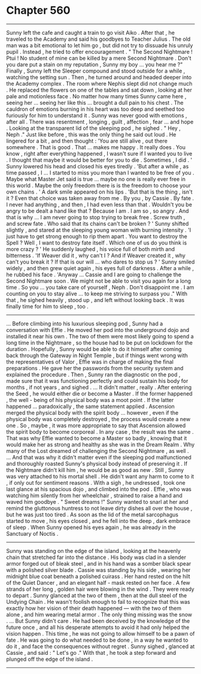 
# Chapter 560


---

Sunny left the cafe and caught a train to go visit Aiko . After that , he traveled to the Academy and said his goodbyes to Teacher Julius . The old man was a bit emotional to let him go , but did not try to dissuade his unruly pupil . Instead , he tried to offer encouragement .
" The Second Nightmare ! Ptui ! No student of mine can be killed by a mere Second Nightmare . Don't you dare put a stain on my reputation , Sunny my boy … you hear me ?"
Finally , Sunny left the Sleeper compound and stood outside for a while , watching the setting sun . Then , he turned around and headed deeper into the Academy complex .
The room where Nephis slept did not change much . He replaced the flowers on one of the tables and sat down , looking at her pale and motionless face .
No matter how many times Sunny came here , seeing her … seeing her like this … brought a dull pain to his chest . The cauldron of emotions burning in his heart was too deep and seethed too furiously for him to understand it . Sunny was never good with emotions , after all .
There was resentment , longing , guilt , affection , fear … and hope .
Looking at the transparent lid of the sleeping pod , he sighed .
" Hey , Neph ."
Just like before , this was the only thing he said out loud . He lingered for a bit , and then thought :
'You are still alive , out there somewhere . That is good . That … makes me happy . It really does . You know , right after everything happened , I wasn't sure if I wanted you to live . I thought that maybe it would be better for you to die . Sometimes , I did . '
Sunny lowered his head and closed his eyes tiredly .
'But after a while , as time passed , I ... I started to miss you more than I wanted to be free of you . Maybe what Master Jet said is true … maybe no one is really ever free in this world . Maybe the only freedom there is is the freedom to choose your own chains . '
A dark smile appeared on his lips .
'But that is the thing , isn't it ? Even that choice was taken away from me . By you , by Cassie . By fate . I never had anything , and then , I had even less than that . Wouldn't you be angry to be dealt a hand like that ? Because I am . I am so , so angry . And that is why ... I am never going to stop trying to break free . Screw truth , and screw fate . Who said that its chains can't be broken ? '
Sunny shifted slightly , and stared at the sleeping young woman with burning intensity .
'I just have to get strong enough to rip them apart . You want to destroy the Spell ? Well , I want to destroy fate itself . Which one of us do you think is more crazy ? '
He suddenly laughed , his voice full of both mirth and bitterness .
'If Weaver did it , why can't I ? And if Weaver created it , why can't you break it ? If that is our will … who dares to stop us ? '
Sunny smiled widely , and then grew quiet again , his eyes full of darkness .
After a while , he rubbed his face .
'Anyway … Cassie and I are going to challenge the Second Nightmare soon . We might not be able to visit you again for a long time . So you … you take care of yourself , Neph . Don't disappoint me . I am counting on you to stay alive ... to keep me striving to surpass you ."
With that , he sighed heavily , stood up , and left without looking back .
It was finally time for him to sleep , too .
***
... Before climbing into his luxurious sleeping pod , Sunny had a conversation with Effie . He moved her pod into the underground dojo and installed it near his own . The two of them were most likely going to spend a long time in the Nightmare , so the house had to be put on lockdown for the duration .
Hopefully , Sunny would be able to do it himself after coming back through the Gateway in Night Temple , but if things went wrong with the representatives of Valor , Effie was in charge of making the final preparations . He gave her the passwords from the security system and explained the procedure .
Then , Sunny ran the diagnostic on the pod , made sure that it was functioning perfectly and could sustain his body for months , if not years , and sighed .
… It didn't matter , really . After entering the Seed , he would either die or become a Master . If the former happened , the well - being of his physical body was a moot point . If the latter happened … paradoxically , the same statement applied .
Ascension merged the physical body with the spirit body … however , even if the physical body was completely destroyed , the process would create a new one . So , maybe , it was more appropriate to say that Ascension allowed the spirit body to become corporeal . In any case , the result was the same .
That was why Effie wanted to become a Master so badly , knowing that it would make her as strong and healthy as she was in the Dream Realm . Why many of the Lost dreamed of challenging the Second Nightmare , as well .
… And that was why it didn't matter even if the sleeping pod malfunctioned and thoroughly roasted Sunny's physical body instead of preserving it . If the Nightmare didn't kill him , he would be as good as new .
Still , Sunny was very attached to his mortal shell . He didn't want any harm to come to it , if only out for sentiment reasons .
With a sigh , he undressed , took one last glance at his spacious dojo , and climbed into the pod .
Effie , who was watching him silently from her wheelchair , strained to raise a hand and waved him goodbye .
" Sweet dreams !"
Sunny wanted to snarl at her and remind the gluttonous huntress to not leave dirty dishes all over the house , but he was just too tired .
As soon as the lid of the metal sarcophagus started to move , his eyes closed , and he fell into the deep , dark embrace of sleep .
When Sunny opened his eyes again , he was already in the Sanctuary of Noctis .
***
Sunny was standing on the edge of the island , looking at the heavenly chain that stretched far into the distance . His body was clad in a slender armor forged out of bleak steel , and in his hand was a somber black spear with a polished silver blade .
Cassie was standing by his side , wearing her midnight blue coat beneath a polished cuirass . Her hand rested on the hilt of the Quiet Dancer , and an elegant half - mask rested on her face . A few strands of her long , golden hair were blowing in the wind .
They were ready to depart .
Sunny glanced at the two of them , then at the dull steel of the Undying Chain .
He wasn't foolish enough to fail to recognize that this was exactly how her vision of their death happened — with the two of them alone , and him wearing metal armor .
The only thing missing was the snow .
… But Sunny didn't care .
He had been deceived by the knowledge of the future once , and all his desperate attempts to avoid it had only helped the vision happen . This time , he was not going to allow himself to be a pawn of fate . He was going to do what needed to be done , in a way he wanted to do it , and face the consequences without regret .
Sunny sighed , glanced at Cassie , and said :
" Let's go ."
With that , he took a step forward and plunged off the edge of the island .

---

